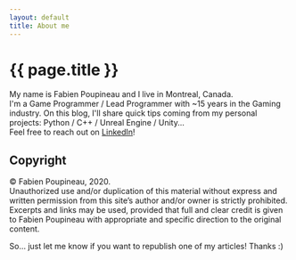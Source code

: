 ```yaml
---
layout: default
title: About me
---
```

# {{ page.title }}

My name is Fabien Poupineau and I live in Montreal, Canada.  
I'm a Game Programmer / Lead Programmer with ~15 years in the Gaming industry.
On this blog, I'll share quick tips coming from my personal projects: Python / C++ / Unreal Engine / Unity...  
Feel free to reach out on [LinkedIn](https://www.linkedin.com/in/fpoupineau)!

## Copyright

© Fabien Poupineau, 2020.  
Unauthorized use and/or duplication of this material without express and written permission from this site’s author and/or owner is strictly prohibited. Excerpts and links may be used, provided that full and clear credit is given to Fabien Poupineau with appropriate and specific direction to the original content.

So... just let me know if you want to republish one of my articles! Thanks :)